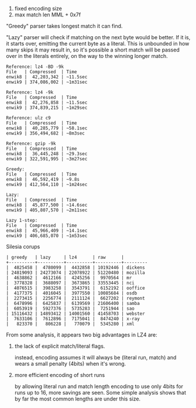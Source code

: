 
1. fixed encoding size
2. max match len MML + 0x7f

"Greedy" parser takes longest match it can find.

"Lazy" parser will check if matching on the next byte would be better. If it is, it starts over, emitting the current byte as a literal. This is unbounded in how many skips it may result in, so it's possible a short match will be passed over in the literals entirely, on the way to the winning longer match.

```
Reference: lz4 -BD -9k
File   | Compressed  | Time
enwik8 |  42,203,342 | ~11.5sec
enwik9 | 374,086,002 | ~1m31sec
```

```
Reference: lz4 -9k
File   | Compressed  | Time
enwik8 |  42,276,858 | ~11.5sec
enwik9 | 374,839,215 | ~1m29sec
```

```
Reference: ulz c9
File   | Compressed  | Time
enwik8 |  40,285,779 | ~58.1sec
enwik9 | 356,494,682 | ~8m3sec
```

```
Reference: gzip -9k
File   | Compressed  | Time
enwik8 |  36,445,248 | ~29.3sec
enwik9 | 322,591,995 | ~3m27sec
```

```
Greedy:
File   | Compressed  | Time
enwik8 |  46,592,419 | ~9.8s
enwik9 | 412,564,110 | ~1m24sec
```

```
Lazy:
File   | Compressed  | Time
enwik8 |  45,877,500 | ~14.6sec
enwik9 | 405,807,570 | ~2m11sec
```

```
Lazy 1-step:
File   | Compressed  | Time
enwik8 |  45,966,409 | ~14.1sec
enwik9 | 406,685,070 | ~1m53sec
```

Silesia corups

```
| greedy   | lazy     | lz4      | raw      |
+----------+----------+----------+----------+---------
|  4825458 |  4780099 |  4432858 | 10192446 | dickens
| 24819093 | 24273074 | 22078922 | 51220480 | mozilla
|  4638862 |  4612166 |  4245256 |  9970564 | mr
|  3778328 |  3688097 |  3673865 | 33553445 | nci
|  4076515 |  3983258 |  3543791 |  6152192 | ooffice
|  4177375 |  4016045 |  3977550 | 10085684 | osdb
|  2273415 |  2256774 |  2111124 |  6627202 | reymont
|  6478996 |  6425837 |  6139569 | 21606400 | samba
|  6053919 |  5927376 |  5735283 |  7251944 | sao
| 15116432 | 14893412 | 14001560 | 41458703 | webster
|  7633106 |  7612896 |  7175041 |  8474240 | x-ray
|   823370 |   806228 |   770079 |  5345280 | xml
```

From some analysis, it appears two big advantages in LZ4 are:

1. the lack of explicit match/literal flags.

   instead, encoding assumes it will always be (literal run, match) and wears a small penalty (4bits) when it's wrong.

2. more efficient encoding of short runs

   by allowing literal run and match length encoding to use only 4bits for runs up to 16, more savings are seen. Some simple analysis shows that by far the most common lengths are under this size.
